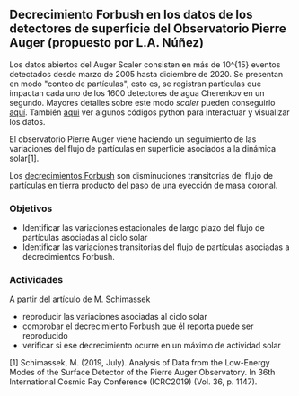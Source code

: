 ## Decrecimiento Forbush en los datos de los detectores de superficie del Observatorio Pierre Auger (propuesto por L.A. Núñez)

Los datos abiertos del Auger Scaler consisten en más de 10^{15} eventos detectados desde marzo de 2005 hasta diciembre de 2020. Se presentan en modo "conteo de partículas", esto es, se registran partículas que impactan cada uno de los 1600 detectores de agua Cherenkov en un segundo. Mayores detalles sobre este modo *scaler* pueden conseguirlo [aquí](https://opendata.auger.org/data.php). También [aqui](https://opendata.auger.org/analysis.php)  ver algunos códigos python para interactuar y visualizar los datos.

El observatorio Pierre Auger viene haciendo un seguimiento de las variaciones del flujo de partículas en superficie asociados a la dinámica solar[1].

Los [decrecimientos Forbush](https://en.wikipedia.org/wiki/Forbush_decrease#:~:text=A%20Forbush%20decrease%20is%20a,cosmic%20rays%20away%20from%20Earth) son disminuciones transitorias del flujo de partículas en tierra producto del paso de una eyección de masa coronal.


### Objetivos
+ Identificar las variaciones estacionales de largo plazo del flujo de partículas asociadas al ciclo solar
+ Identificar las variaciones transitorias del flujo de partículas asociadas a decrecimientos Forbush.

### Actividades
A partir del artículo de M. Schimassek
+ reproducir las variaciones asociadas al ciclo solar
+ comprobar el decrecimiento Forbush que él reporta puede ser reproducido
+ verificar si ese decrecimiento ocurre en un máximo de actividad solar

[1] Schimassek, M. (2019, July). Analysis of Data from the Low-Energy Modes of the Surface Detector of the Pierre Auger Observatory. In 36th International Cosmic Ray Conference (ICRC2019) (Vol. 36, p. 1147).
